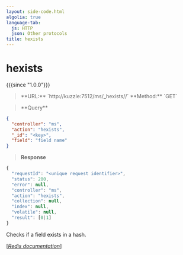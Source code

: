 ```yaml
---
layout: side-code.html
algolia: true
language-tab:
  js: HTTP
  json: Other protocols
title: hexists
---
```


# hexists

{{{since "1.0.0"}}}



<blockquote class="js">
<p>
**URL:** `http://kuzzle:7512/ms/_hexists/<key>/<field>`  
**Method:** `GET`
</p>
</blockquote>

<blockquote class="json">
<p>
**Query**
</p>
</blockquote>


```json
{
  "controller": "ms",
  "action": "hexists",
  "_id": "<key>",
  "field": "field name"
}
```

>**Response**

```javascript
{
  "requestId": "<unique request identifier>",
  "status": 200,
  "error": null,
  "controller": "ms",
  "action": "hexists",
  "collection": null,
  "index": null,
  "volatile": null,
  "result": [0|1]
}
```

Checks if a field exists in a hash.

[[_Redis documentation_]](https://redis.io/commands/hexists)
